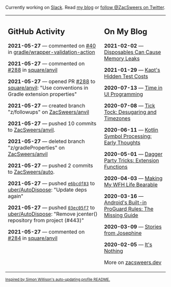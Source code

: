 Currently working on [Slack](https://slack.com/). Read [my blog](https://zacsweers.dev/) or [follow @ZacSweers on Twitter](https://twitter.com/ZacSweers).

<table><tr><td valign="top" width="60%">

## GitHub Activity
<!-- githubActivity starts -->
**2021-05-27** — commented on [#40](https://github.com/gradle/wrapper-validation-action/issues/40#issuecomment-849854798) in [gradle/wrapper-validation-action](https://api.github.com/repos/gradle/wrapper-validation-action)

**2021-05-27** — commented on [#288](https://github.com/square/anvil/pull/288#issuecomment-849853777) in [square/anvil](https://api.github.com/repos/square/anvil)

**2021-05-27** — opened PR [#288](https://api.github.com/repos/square/anvil/pulls/288) to [square/anvil](https://api.github.com/repos/square/anvil): "Use conventions in Gradle extension properties"

**2021-05-27** — created branch "z/followups" on [ZacSweers/anvil](https://api.github.com/repos/ZacSweers/anvil)

**2021-05-27** — pushed 10 commits to [ZacSweers/anvil](https://api.github.com/repos/ZacSweers/anvil).

**2021-05-27** — deleted branch "z/gradleProperties" on [ZacSweers/anvil](https://api.github.com/repos/ZacSweers/anvil)

**2021-05-27** — pushed 2 commits to [ZacSweers/auto](https://api.github.com/repos/ZacSweers/auto).

**2021-05-27** — pushed [`e6bcdf83`](https://github.com/uber/AutoDispose/commit/e6bcdf83c5b22b4929555ee6403da63400cfbca5) to [uber/AutoDispose](https://api.github.com/repos/uber/AutoDispose): "Update deps again"

**2021-05-27** — pushed [`03ec05f7`](https://github.com/uber/AutoDispose/commit/03ec05f78c7c14ea0f8cddc8be316993a3793276) to [uber/AutoDispose](https://api.github.com/repos/uber/AutoDispose): "Remove jcenter() repository from project (#443)"

**2021-05-27** — commented on [#284](https://github.com/square/anvil/pull/284#issuecomment-849814797) in [square/anvil](https://api.github.com/repos/square/anvil)
<!-- githubActivity ends -->
</td><td valign="top" width="40%">

## On My Blog
<!-- blog starts -->
**2021-02-02** — [Disposables Can Cause Memory Leaks](https://www.zacsweers.dev/disposables-can-cause-memory-leaks/)

**2021-01-29** — [Kapt's Hidden Test Costs](https://www.zacsweers.dev/kapts-hidden-test-costs/)

**2020-07-13** — [Time in UI Programming](https://www.zacsweers.dev/time-in-ui/)

**2020-07-08** — [Tick Tock: Desugaring and Timezones](https://www.zacsweers.dev/ticktock-desugaring-timezones/)

**2020-06-11** — [Kotlin Symbol Processing: Early Thoughts](https://www.zacsweers.dev/kotlin-symbol-processor-early-thoughts/)

**2020-05-01** — [Dagger Party Tricks: Extension Functions](https://www.zacsweers.dev/dagger-party-tricks-extension-functions/)

**2020-04-03** — [Making My WFH Life Bearable](https://www.zacsweers.dev/making-wfh-life-bearable/)

**2020-03-16** — [Android's Built-in ProGuard Rules: The Missing Guide](https://www.zacsweers.dev/android-proguard-rules/)

**2020-03-09** — [Stories from Josephine](https://www.zacsweers.dev/stories-from-josephine/)

**2020-02-05** — [It's Nothing](https://www.zacsweers.dev/its-nothing/)
<!-- blog ends -->
More on [zacsweers.dev](https://zacsweers.dev/)
</td></tr></table>

<sub><a href="https://simonwillison.net/2020/Jul/10/self-updating-profile-readme/">Inspired by Simon Willison's auto-updating profile README.</a></sub>